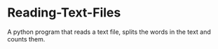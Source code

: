 # Reading-Text-Files

A python program that reads a text file, splits the words in the text and counts them.

